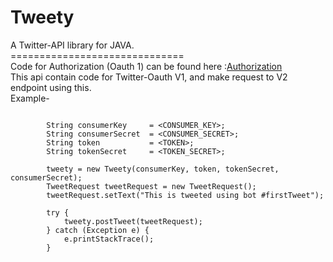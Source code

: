 # Tweety
A Twitter-API library for JAVA.<br>
==============================<br>
Code for Authorization (Oauth 1) can be found here :[Authorization](https://github.com/rohitnitk/Tweety/blob/ec987305827f166445d39bd5c8f9035af740136d/src/main/java/com/twitter/api/oauth/Authorization.java) <br>
This api contain code for Twitter-Oauth V1, and make request to V2 endpoint using this. 
<br>Example-
```
 
        String consumerKey     = <CONSUMER_KEY>;
        String consumerSecret  = <CONSUMER_SECRET>;
        String token           = <TOKEN>;
        String tokenSecret     = <TOKEN_SECRET>;
        
        tweety = new Tweety(consumerKey, token, tokenSecret, consumerSecret);
        TweetRequest tweetRequest = new TweetRequest();
        tweetRequest.setText("This is tweeted using bot #firstTweet");
        
        try {
            tweety.postTweet(tweetRequest);
        } catch (Exception e) {
            e.printStackTrace();
        }
```

